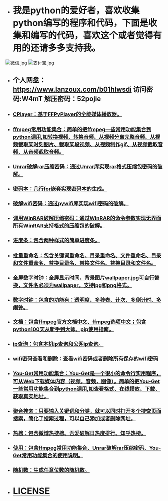 * # 我是python的爱好者，喜欢收集python编写的程序和代码，下面是收集和编写的代码，喜欢这个或者觉得有用的还请多多支持我。

![微信.jpg](http://wxt.sinaimg.cn/thumb300/bdb8205egy1gkhhgviz8fj201s01smx1.jpg)               ![支付宝.jpg](http://wxt.sinaimg.cn/thumb300/bdb8205egy1gkhhh0af0tj201s01s746.jpg)

* ## 个人网盘：https://www.lanzoux.com/b01hlwsdi  访问密码:W4mT 解压密码：52pojie

* ### [CPlayer：基于FFPyPlayer的全能媒体播放器。](https://github.com/cnzbpy/simplepy/blob/master/CPlayer/CPlayer.py)

* ### [ffmpeg常用功能集合：简单的把ffmpeg一些常用功能集合到python调用,如转换视频、转换音频、从视频分离完整音频、从视频截取某时刻图片、截取某段视频、从视频制作gif、从视频截取音频、从音频截取音频。](https://github.com/cnzbpy/simplepy/blob/master/ffmpeg常用功能集合)

* ### [Unrar破解rar压缩密码：通过Unrar库实现rar格式压缩包密码的破解。](https://github.com/cnzbpy/simplepy/blob/master/暴力破解/Unrar破解rar压缩密码)

* ### [密码本：几行for嵌套实现密码本的生成。](https://github.com/cnzbpy/simplepy/blob/master/暴力破解/密码本)

* ### [破解wifi密码：通过pywifi库实现wifi密码的破解。](https://github.com/cnzbpy/simplepy/blob/master/暴力破解/破解wifi密码)

* ### [调用WinRAR破解压缩密码：通过WinRAR的命令参数实现无界面所有WinRAR支持格式的压缩包的破解。](https://github.com/cnzbpy/simplepy/blob/master/暴力破解/调用WinRAR破解压缩密码)

* ### [进度条：包含两种样式的简单进度条。](https://github.com/cnzbpy/simplepy/blob/master/进度条)

* ### [批量重命名：包含关键词重命名、目录重命名、文件重命名、目录和文件重命名、替换目录名、替换文件名、替换目录和文件名。](https://github.com/cnzbpy/simplepy/blob/master/批量重命名) 

* ### [全屏数字时钟：全屏显示时间，背景图片wallpaper.jpg可自行替换，文件名必须为wallpaper，支持jpg和png格式。](https://github.com/cnzbpy/simplepy/blob/master/数字时钟/全屏数字时钟.py)

* ### [数字时钟：包含的功能有：透明度、多秒表、计次、多倒计时、多闹钟。](https://github.com/cnzbpy/simplepy/blob/master/数字时钟/数字时钟.py)

* ### [文档：包含ffmpeg官方文档中文、ffmpeg选项中文；包含python100天从新手到大师、pip使用指南。](https://github.com/cnzbpy/simplepy/blob/master/文档)

* ### [ip查询：包含本机ip查询和公网ip查询。](https://github.com/cnzbpy/simplepy/blob/master/ip查询.py)

* ### [wifi密码查看和删除：查看wifi密码或者删除所有保存的wifi密码](https://github.com/cnzbpy/simplepy/blob/master/wifi密码查看和删除.bat)

* ### [You-Get常用功能集合：You-Get是一个很小的命令行实用程序，可从Web下载媒体内容（视频，音频，图像）。简单的把You-Get一些常用功能集合到python调用,如查看格式、在线播放、下载、获取真实地址。](https://github.com/cnzbpy/simplepy/blob/master/You-Get常用功能集合.py)

* ### [聚合搜索：只要输入关键词和分类，就可以同时打开多个搜索页面搜索，简化了搜索过程，可以自己添加或者删除网址。](https://github.com/cnzbpy/simplepy/blob/master/聚合搜索.py)

* ### [热榜：包含微博热搜榜、吾爱破解日热度排行、知乎热榜。](https://github.com/cnzbpy/simplepy/blob/master/热榜.py)

* ### [使用：包含ffmpeg常用功能集合、Unrar破解rar压缩密码、You-Get常用功能集合的使用说明。](https://github.com/cnzbpy/simplepy/blob/master/使用.docx)

* ### [随机数：生成任意位数的随机数。](https://github.com/cnzbpy/simplepy/blob/master/随机数.py)

* # [LICENSE](https://github.com/cnzbpy/simplepy/blob/master/LICENSE)
